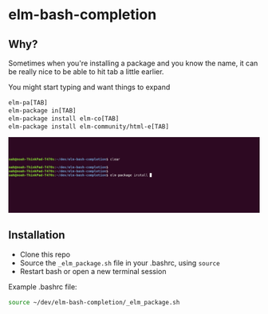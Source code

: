 # elm-bash-completion

## Why?

Sometimes when you're installing a package and you know the name, it can be really nice to be able to hit tab a little earlier.

You might start typing and want things to expand 

```
elm-pa[TAB]
elm-package in[TAB]
elm-package install elm-co[TAB]
elm-package install elm-community/html-e[TAB]
```

![](./elm_bash_completion.gif)

## Installation


- Clone this repo
- Source the `_elm_package.sh` file in your .bashrc, using `source` 
- Restart bash or open a new terminal session

Example .bashrc file:

```bash
source ~/dev/elm-bash-completion/_elm_package.sh
```
